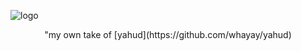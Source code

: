 ![logo](https://i.imgur.com/qh1qJTn.png)
<p align="center">
   "my own take of [yahud](https://github.com/whayay/yahud)
</p>
